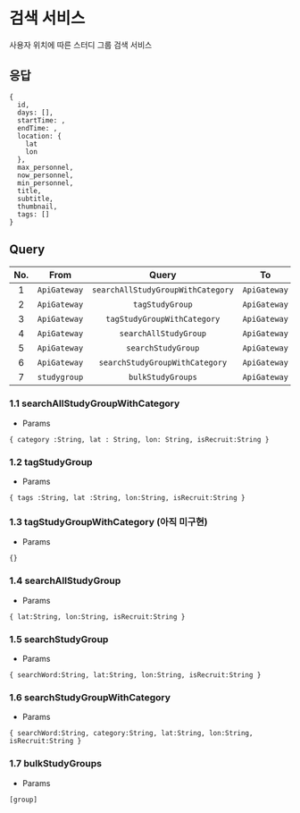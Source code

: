 # 검색 서비스
사용자 위치에 따른 스터디 그룹 검색 서비스

## 응답
```
{
  id,
  days: [],
  startTime: ,
  endTime: ,
  location: {
    lat
    lon
  },
  max_personnel,
  now_personnel,
  min_personnel,
  title,
  subtitle,
  thumbnail,
  tags: []
}
```
## Query
| No. |      From   | Query | To | Description |
| :-: | :----------: | :---: | :-: | :---------: |
|  1  |`ApiGateway` |  `searchAllStudyGroupWithCategory` |`ApiGateway`|
|  2  |`ApiGateway` | `tagStudyGroup` |`ApiGateway`|
|  3  |`ApiGateway` | `tagStudyGroupWithCategory` |`ApiGateway`|
|  4  |`ApiGateway` | `searchAllStudyGroup` |`ApiGateway`|
|  5  |`ApiGateway` | `searchStudyGroup` |`ApiGateway`|
|  6  |`ApiGateway` | `searchStudyGroupWithCategory` |`ApiGateway`|
|  7  |`studygroup`| `bulkStudyGroups` |`ApiGateway`|

### 1.1 searchAllStudyGroupWithCategory
- Params
```
{ category :String, lat : String, lon: String, isRecruit:String }
```

### 1.2 tagStudyGroup
- Params
```
{ tags :String, lat :String, lon:String, isRecruit:String }
```
### 1.3 tagStudyGroupWithCategory (아직 미구현)
- Params
```
{}
```

### 1.4 searchAllStudyGroup
- Params
```
{ lat:String, lon:String, isRecruit:String }
```

### 1.5 searchStudyGroup
- Params
```
{ searchWord:String, lat:String, lon:String, isRecruit:String }
```


### 1.6 searchStudyGroupWithCategory
- Params
```
{ searchWord:String, category:String, lat:String, lon:String, isRecruit:String }
```


### 1.7 bulkStudyGroups
- Params
```
[group]
```


